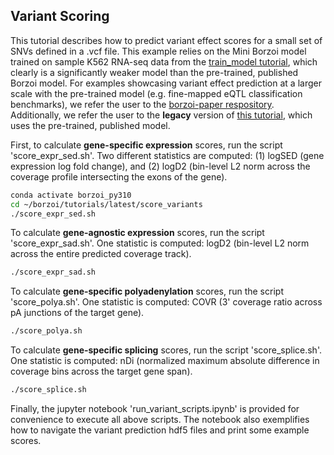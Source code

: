 ## Variant Scoring

This tutorial describes how to predict variant effect scores for a small set of SNVs defined in a .vcf file. This example relies on the Mini Borzoi model trained on sample K562 RNA-seq data from the [train_model tutorial](https://github.com/calico/borzoi/tree/main/tutorials/latest/train_model), which clearly is a significantly weaker model than the pre-trained, published Borzoi model. For examples showcasing variant effect prediction at a larger scale with the pre-trained model (e.g. fine-mapped eQTL classification benchmarks), we refer the user to the [borzoi-paper respository](https://github.com/calico/borzoi-paper/tree/main). Additionally, we refer the user to the **legacy** version of [this tutorial](https://github.com/calico/borzoi/tree/main/tutorials/legacy/score_variants), which uses the pre-trained, published model.

First, to calculate **gene-specific expression** scores, run the script 'score_expr_sed.sh'. Two different statistics are computed: (1) logSED (gene expression log fold change), and (2) logD2 (bin-level L2 norm across the coverage profile intersecting the exons of the gene).
```sh
conda activate borzoi_py310
cd ~/borzoi/tutorials/latest/score_variants
./score_expr_sed.sh
```

To calculate **gene-agnostic expression** scores, run the script 'score_expr_sad.sh'. One statistic is computed: logD2 (bin-level L2 norm across the entire predicted coverage track).
```sh
./score_expr_sad.sh
```

To calculate **gene-specific polyadenylation** scores, run the script 'score_polya.sh'. One statistic is computed: COVR (3' coverage ratio across pA junctions of the target gene).
```sh
./score_polya.sh
```

To calculate **gene-specific splicing** scores, run the script 'score_splice.sh'. One statistic is computed: nDi (normalized maximum absolute difference in coverage bins across the target gene span).
```sh
./score_splice.sh
```

Finally, the jupyter notebook 'run_variant_scripts.ipynb' is provided for convenience to execute all above scripts. The notebook also exemplifies how to navigate the variant prediction hdf5 files and print some example scores.
